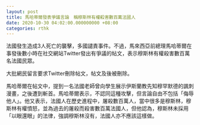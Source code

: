 ```yaml
---
layout: post
title: 馬哈蒂爾發表爭議言論　稱穆斯林有權殺害數百萬法國人
date: 2020-10-30 04:02:00.000000000 +08:00
categories: rthk
---
```


法國發生造成3人死亡的襲擊，多國譴責事件。不過，馬來西亞前總理馬哈蒂爾在事發後數小時在社交網站Twitter發出有爭議的帖文，表示穆斯林有權殺害數百萬名法國民眾。

大批網民留言要求Twitter刪除帖文，帖文及後被刪除。

馬哈蒂爾在帖文中，提到一名法國老師曾向學生展示伊斯蘭教先知穆罕默德的諷刺漫畫，之後遭到斬首。馬哈蒂爾表示，不認同這種攻擊，但言論自由不包括「侮辱他人」。他又表示，法國人在歷史進程中，屠殺數百萬人，當中很多是穆斯林，穆斯林有權憤怒，並為過去的屠殺而殺害數百萬法國人，但他認為，穆斯林未採用「以眼還眼」的法律，強調穆斯林沒有，法國人亦不應該這樣做。
